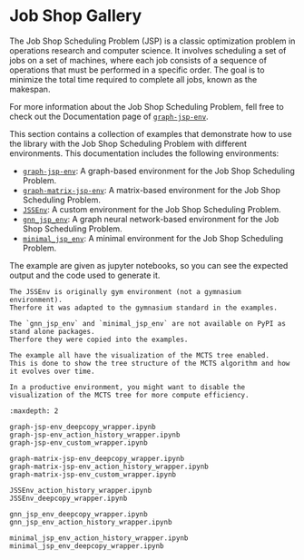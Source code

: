 # Job Shop Gallery

The Job Shop Scheduling Problem (JSP) is a classic optimization problem in operations research and computer science.
It involves scheduling a set of jobs on a set of machines, where each job consists of a sequence of operations that must be performed in a specific order.
The goal is to minimize the total time required to complete all jobs, known as the makespan.

For more information about the Job Shop Scheduling Problem, fell free to check out the Documentation page of [`graph-jsp-env`](https://graph-jsp-env.readthedocs.io/en/latest/theory/theory.html).

This section contains a collection of examples that demonstrate how to use the library with the Job Shop Scheduling Problem with different environments.
This documentation includes the following environments:
- [`graph-jsp-env`](https://graph-jsp-env.readthedocs.io/en/latest/): A graph-based environment for the Job Shop Scheduling Problem.
- [`graph-matrix-jsp-env`](https://graphmatrixjobshopenv.readthedocs.io/en/latest/): A matrix-based environment for the Job Shop Scheduling Problem.
- [`JSSEnv`](https://github.com/prosysscience/JSSEnv): A custom environment for the Job Shop Scheduling Problem.
- [`gnn_jsp_env`](https://git.rwth-aachen.de/jobshop/neuralmcts): A graph neural network-based environment for the Job Shop Scheduling Problem.
- [`minimal_jsp_env`](https://git.rwth-aachen.de/jobshop/neuralmcts): A minimal environment for the Job Shop Scheduling Problem.

The example are given as jupyter notebooks, so you can see the expected output and the code used to generate it.

```{note}
The JSSEnv is originally gym environment (not a gymnasium environment).
Therfore it was adapted to the gymnasium standard in the examples.
```

```{note}
The `gnn_jsp_env` and `minimal_jsp_env` are not available on PyPI as stand alone packages. 
Therfore they were copied into the examples.
```

```{note}
The example all have the visualization of the MCTS tree enabled.
This is done to show the tree structure of the MCTS algorithm and how it evolves over time.

In a productive environment, you might want to disable the visualization of the MCTS tree for more compute efficiency.
```




```{toctree}
:maxdepth: 2

graph-jsp-env_deepcopy_wrapper.ipynb
graph-jsp-env_action_history_wrapper.ipynb
graph-jsp-env_custom_wrapper.ipynb

graph-matrix-jsp-env_deepcopy_wrapper.ipynb
graph-matrix-jsp-env_action_history_wrapper.ipynb
graph-matrix-jsp-env_custom_wrapper.ipynb

JSSEnv_action_history_wrapper.ipynb
JSSEnv_deepcopy_wrapper.ipynb

gnn_jsp_env_deepcopy_wrapper.ipynb
gnn_jsp_env_action_history_wrapper.ipynb

minimal_jsp_env_action_history_wrapper.ipynb
minimal_jsp_env_deepcopy_wrapper.ipynb
```
